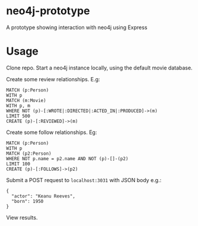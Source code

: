 # neo4j-prototype
A prototype showing interaction with neo4j using Express


# Usage

Clone repo. Start a neo4j instance locally, using the default movie database.

Create some review relationships. E.g:

```
MATCH (p:Person)
WITH p
MATCH (m:Movie)
WITH p, m
WHERE NOT (p)-[:WROTE|:DIRECTED|:ACTED_IN|:PRODUCED]->(m)
LIMIT 500
CREATE (p)-[:REVIEWED]->(m)
```

Create some follow relationships. Eg:

```
MATCH (p:Person)
WITH p
MATCH (p2:Person)
WHERE NOT p.name = p2.name AND NOT (p)-[]-(p2)
LIMIT 100
CREATE (p)-[:FOLLOWS]->(p2)
```

Submit a POST request to `localhost:3031` with JSON body e.g.:

```
{
  "actor": "Keanu Reeves",
  "born": 1950
}
```

View results.
